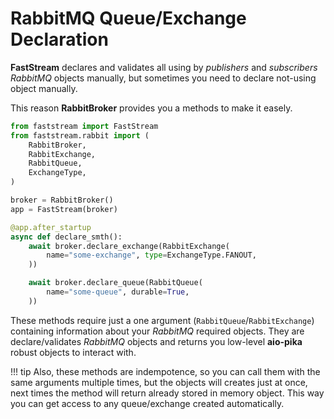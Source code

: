 # RabbitMQ Queue/Exchange Declaration

**FastStream** declares and validates all using by *publishers* and *subscribers* *RabbitMQ* objects manually, but sometimes you need to declare not-using object manually.

This reason **RabbitBroker** provides you a methods to make it easely.

``` python linenums="1" hl_lines="14-16 18-20"
from faststream import FastStream
from faststream.rabbit import (
    RabbitBroker,
    RabbitExchange,
    RabbitQueue,
    ExchangeType,
)

broker = RabbitBroker()
app = FastStream(broker)

@app.after_startup
async def declare_smth():
    await broker.declare_exchange(RabbitExchange(
        name="some-exchange", type=ExchangeType.FANOUT,
    ))

    await broker.declare_queue(RabbitQueue(
        name="some-queue", durable=True,
    ))
```

These methods require just a one argument (`RabbitQueue`/`RabbitExchange`) containing information about your *RabbitMQ* required objects. They are declare/validates *RabbitMQ* objects and returns you low-level **aio-pika** robust objects to interact with.

!!! tip
    Also, these methods are indempotence, so you can call them with the same arguments multiple times, but the objects will creates just at once, next times the method will return already stored in memory object. This way you can get access to any queue/exchange created automatically.
